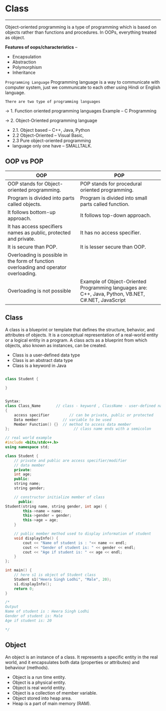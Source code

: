 # Class
<hr>

Object-oriented programming is a type of programming which is based on objects rather than functions and procedures. 
In OOPs, everything treated as object. 

**Features of oops/characteristics** –

- Encapsulation 
- Abstraction 
- Polymorphism 
- Inheritance

`Programming Language`
Programming language is a way to communicate with computer system, just we communicate to each other using Hindi or English language.

`There are two type of programming languages`

→ 1. Function oriented programming languages
Example – C Programming

→ 2. Object-Oriented programming language

- 2.1. Object based – C++, Java, Python
- 2.2 Object-Oriented – Visual Basic, 
- 2.3 Pure object-oriented programming 
- language only one have – SMALLTALK.


## OOP vs POP

| OOP | POP |
| ---------- | --- |
| OOP stands for Object-oriented programming. | POP stands for procedural oriented programming. |
| Program is divided into parts called objects. | Program is divided into small parts called function. |
| It follows bottom-up approach. | It follows top-down approach. |
| It has access specifiers names as public, protected and private. | It has no access specifier. |
| It is secure than POP. | It is lesser secure than OOP. |
| Overloading is possible in the form of function overloading and operator overloading.
| Overloading is not possible | Example of Object-Oriented Programming languages are: C++, Java, Python, VB.NET, C#.NET, JavaScript | Example of Procedure Oriented Programming languages are: C, FORTRAN, Pascal.|


## Class

A class is a blueprint or template that defines the structure, behavior, and attributes of objects. It is a conceptual representation of a real-world entity or a logical entity in a program. A class acts as a blueprint from which objects, also known as instances, can be created.

- Class is a user-defined data type
- Class is an abstract data type
- Class is a keyword in Java

```java

class Student {
  
}

```

```cpp

Syntax:
class Class_Name       // class - keyword , ClassName - user-defined name
{
    access specifier         // can be private, public or protected
    Data member           // variable to be used
    Member Function() {}  // method to access data member
};                             // class name ends with a semicolon

// real world example
#include <bits/stdc++.h>
using namespace std;

class Student {
    // private and public are access specifier/modifier
    // data member
    private:
    int age;
    public:
    string name;
    string gender;

    // constructor initialize member of class
      public:
Student(string name, string gender, int age) {
        this->name = name;
        this->gender = gender;
        this->age = age;
    }

    // public member method used to display information of student
    void displayInfo() {
        cout << "Name of student is : "<< name << endl;
        cout << "Gender of student is: " << gender << endl;
        cout << "Age if student is: " << age << endl;
    }
};

int main() {
    // here s1 is object of Student class
    Student s1("Heera Singh Lodhi", "Male", 20);
    s1.displayInfo();
    return 0;
}

/*
Output
Name of student is : Heera Singh Lodhi
Gender of student is: Male
Age if student is: 20

*/
```

## Object 


An object is an instance of a class. It represents a specific entity in the real world, and it encapsulates both data (properties or attributes) and behaviour (methods). 

- Object is a run time entity.
- Object is a physical entity.
- Object is real world entity.
- Object is a collection of member variable.
- Object stored into heap area.
- Heap is a part of main memory (RAM).



